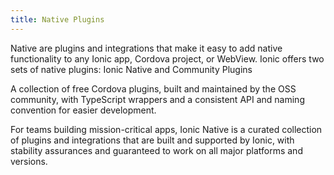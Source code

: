 ```yaml
---
title: Native Plugins
---
```


<p class='intro'>Native are plugins and integrations that make it easy to add native functionality to any Ionic app, Cordova project, or WebView. Ionic offers two sets of native plugins: Ionic Native and Community Plugins</p>

<docs-cards class="static-width"> <docs-card header="Community Plugins" href="/docs/native/overview" img="/docs/assets/img/native/community-edition.png"> 

A collection of free Cordova plugins, built and maintained by the OSS community, with TypeScript wrappers and a consistent API and naming convention for easier development.</docs-card>

<docs-card header="Ionic Native" href="/docs/enterprise" img="/docs/assets/img/native/enterprise-edition.png"> 

For teams building mission-critical apps, Ionic Native is a curated collection of plugins and integrations that are built and supported by Ionic, with stability assurances and guaranteed to work on all major platforms and versions.</docs-card> </docs-cards>
